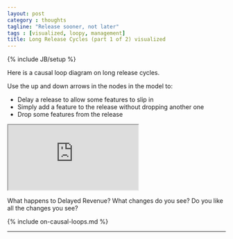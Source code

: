 ```yaml
---
layout: post
category : thoughts
tagline: "Release sooner, not later"
tags : [visualized, loopy, management]
title: Long Release Cycles (part 1 of 2) visualized
---
```


{% include JB/setup %}

Here is a causal loop diagram on long release cycles.

Use the up and down arrows in the nodes in the model to:

 * Delay a release to allow some features to slip in
 * Simply add a feature to the release without dropping another one
 * Drop some features from the release

<iframe class="loopy" src="http://ncase.me/loopy/v1.1/?embed=1&data=[[[3,375,115,0.5,%22Delayed%2520Revenue%22,0],[4,815,114,0.5,%22Loss%2520of%2520Customers%22,0],[5,602,152,0.5,%22Long%2520Release%2520Cycle%22,1],[6,317,292,0.5,%22Delayed%2520Releases%22,1],[7,316,501,0.5,%22Scope%2520Increase%22,1],[8,777,278,0.5,%22Changes%2520in%2520release%22,1],[9,768,453,0.5,%22Add%2520Features%22,1],[10,770,592,0.5,%22Drop%2520Features%22,1]],[[5,3,-4,1,0],[5,4,-23,1,0],[5,8,8,1,0],[8,9,-6,1,0],[9,7,-31,1,0],[7,6,23,1,0],[6,5,27,1,0],[10,7,36,-1,0]],[[960,279,%22If%2520the%2520cycle%2520is%2520longer%252C%250ABusiness%2520needs%2520more%2520%250Achanges%2520within%2520each%2520%250Acycle%2520...%22],[946,445,%22...%2520which%2520are%2520added%250Ato%2520the%2520release.%22],[963,595,%22Often%2520without%2520dropping%250Alow%2520priority%2520features%2520from%250Athe%2520release.%22]],10%5D"></iframe>

What happens to Delayed Revenue? What changes do you see? 
Do you like all the changes you see?

{% include on-causal-loops.md %}


---

 [loopy]: http://ncase.me/loopy/
 [Kniberg, 2011]: http://my.safaribooksonline.com/book/project-management/9781941222935